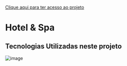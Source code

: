 <a href="https://hotel-web-site-react-tailwind-devgustavogantois.vercel.app/">Clique aqui para ter acesso ao projeto</a>

<h1>Hotel & Spa</h1>

<h2>Tecnologias Utilizadas neste projeto</h2>



![image](https://github.com/user-attachments/assets/e6933b9c-05bf-4bfa-ab21-eda76a141ef1)
